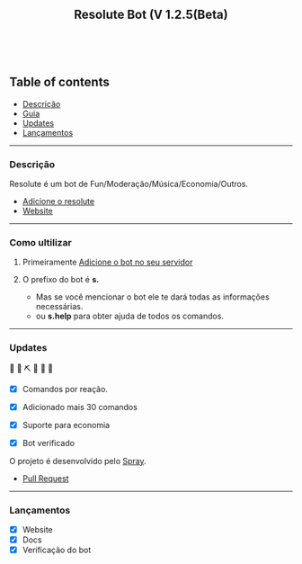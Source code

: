 <p align="center">
  <a href="https://github.com/sprayx/ResoluteComoUsar">
  </a>
  <h2 align="center">Resolute Bot (V 1.2.5(Beta)</h2>

  <p align="center">
    <br>
    </p>
</p>

<br>

## Table of contents
- [Descrição](#descrição)
- [Guia](#como-ultilizar)
- [Updates](#updates)
- [Lançamentos](#lançamentos)


<hr>

### Descrição

Resolute é um bot de Fun/Moderação/Música/Economia/Outros.
 - [Adicione o resolute](https://discord.com/oauth2/authorize?client_id=764919941538775050&permissions=8&scope=bot)
 - [Website](http://spr4y.xyz/resolute)

<hr>

### Como ultilizar

1. Primeiramente [Adicione o bot no seu servidor](https://discord.com/oauth2/authorize?client_id=764919941538775050&permissions=8&scope=bot)

2. O prefixo do bot é **s.**
    * Mas se você mencionar o bot ele te dará todas as informações necessárias.
    * ou **s.help** para obter ajuda de todos os comandos.


<hr>

### Updates
  🚧 👷‍ ⛏ 👷 🔧️ 🚧
- [x] Comandos por reação.
- [x] Adicionado mais 30 comandos
- [x] Suporte para economia
- [x] Bot verificado


O projeto é desenvolvido pelo [Spray](https://github.com/sprayx).

- [Pull Request](https://github.com/sprayx/ResoluteDocs/pulls)


<hr>

### Lançamentos
- [x] Website
- [x] Docs
- [x] Verificação do bot
